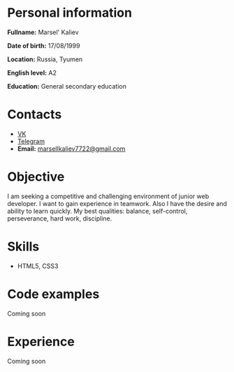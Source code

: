 # Personal information
**Fullname:** Marsel' Kaliev

**Date of birth:** 17/08/1999

**Location:** Russia, Tyumen

**English level:** A2

**Education:** General secondary education

# Contacts
* [VK](https://vk.com/marsell_kaliev)
* [Telegram](https://t.me/Jowcup)
* **Email:** marsellkaliev7722@gmail.com

# Objective 
I am seeking a competitive and challenging environment of junior web developer. I want to gain experience in teamwork. Also I have the desire and ability to learn quickly. My best qualities: balance, self-control, perseverance, hard work, discipline.

# Skills
* HTML5, CSS3

# Code examples
Сoming soon

# Experience
Coming soon
